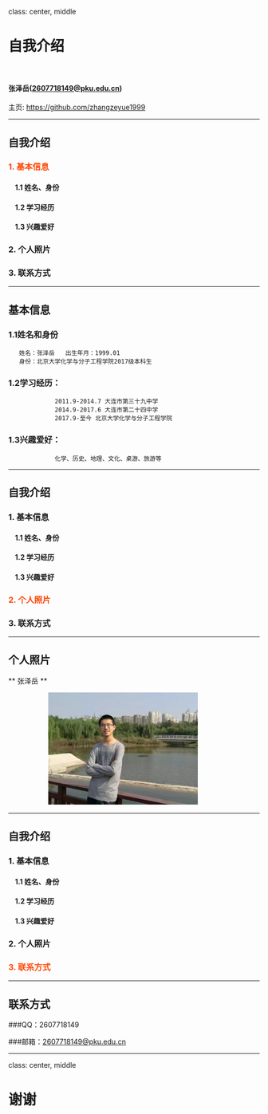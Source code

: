 ﻿class: center, middle

# 自我介绍

&nbsp;
&nbsp;

#### 张泽岳(2607718149@pku.edu.cn)  

主页: https://github.com/zhangzeyue1999

---

## 自我介绍

### <font color="orangered">1. 基本信息</font>

#### &nbsp; &nbsp; 1.1 姓名、身份
#### &nbsp; &nbsp; 1.2 学习经历
#### &nbsp; &nbsp; 1.3 兴趣爱好

### 2. 个人照片

### 3. 联系方式

---

## 基本信息

### 1.1姓名和身份
       姓名：张泽岳   出生年月：1999.01
       身份：北京大学化学与分子工程学院2017级本科生

### 1.2学习经历：
                 2011.9-2014.7 大连市第三十九中学
                 2014.9-2017.6 大连市第二十四中学
                 2017.9-至今 北京大学化学与分子工程学院

### 1.3兴趣爱好：
                 化学、历史、地理、文化、桌游、旅游等

---

## 自我介绍

### 1. 基本信息

#### &nbsp; &nbsp; 1.1 姓名、身份
#### &nbsp; &nbsp; 1.2 学习经历
#### &nbsp; &nbsp; 1.3 兴趣爱好

### <font color="orangered">2. 个人照片</font>

### 3. 联系方式

---

## 个人照片

** 张泽岳 **

<img src="https://github.com/ZhangZeyue1999/slidedemo/blob/master/1508825989414.jpeg" width=300 style="margin: 0px 80px">

---

## 自我介绍

### 1. 基本信息

#### &nbsp; &nbsp; 1.1 姓名、身份
#### &nbsp; &nbsp; 1.2 学习经历
#### &nbsp; &nbsp; 1.3 兴趣爱好

### 2. 个人照片

### <font color="orangered">3. 联系方式</font>

---

## 联系方式

###QQ：2607718149

###邮箱：2607718149@pku.edu.cn

---

class: center, middle

# 谢谢
